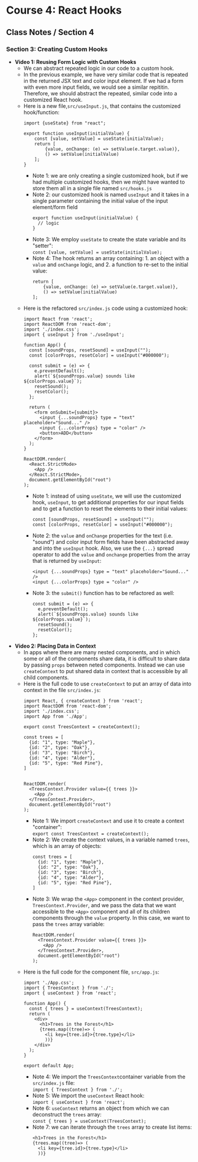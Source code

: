 # Course 4: React Hooks
## Class Notes / Section 4

### Section 3: Creating Custom Hooks
- __Video 1: Reusing Form Logic with Custom Hooks__
  - We can abstract repeated logic in our code to a custom hook.
  - In the previous example, we have very similar code that is repeated in the returned JSX text and color input element. If we had a form with even more input fields, we would see a similar repititin. Therefore, we should abstract the repeated, similar code into a customized React hook.
  - Here is a new file,`src/useInput.js`, that contains the customized hook/function:
    ```
    import {useState} from "react";

    export function useInput(initialValue) {
        const [value, setValue] = useState(initialValue);
        return [
            {value, onChange: (e) => setValue(e.target.value)},
            () => setValue(initialValue)
        ];
    }
    ```
    - Note 1: we are only creating a single customized hook, but if we had multiple customized hooks, then we might have wanted to store them all in a single file named `src/hooks.js`
    - Note 2: our customized hook is named `useInput` and it takes in a single parameter containing the initial value of the input element/form field
      ```
      export function useInput(initialValue) {
        // logic
      }
      ```
    - Note 3: We employ `useState` to create the state variable and its "setter":   
      `const [value, setValue] = useState(initialValue);`
    - Note 4: The hook returns an array containing: 1. an object with a `value` and `onChange` logic, and 2. a function to re-set to the initial value:
      ```
      return [
          {value, onChange: (e) => setValue(e.target.value)},
          () => setValue(initialValue)
      ];
      ```
  - Here is the refactored `src/index.js` code using a customized hook:
    ```
    import React from 'react';
    import ReactDOM from 'react-dom';
    import './index.css';
    import { useInput } from './useInput';

    function App() {
      const [soundProps, resetSound] = useInput("");
      const [colorProps, resetColor] = useInput("#000000");

      const submit = (e) => {
        e.preventDefault();
        alert(`${soundProps.value} sounds like ${colorProps.value}`);
        resetSound();
        resetColor();
      };

      return (
        <form onSubmit={submit}>
          <input {...soundProps} type = "text" placeholder="Sound..." />
          <input {...colorProps} type = "color" />
          <button>ADD</button>
        </form>
      );
    }

    ReactDOM.render(
      <React.StrictMode>
        <App />
      </React.StrictMode>,
      document.getElementById("root")
    );
    ```
    - Note 1: instead of using `useState`, we will use the customized hook, `useInput`, to get additional properties for our input fields and to get a function to reset the elements to their initial values:
      ```
      const [soundProps, resetSound] = useInput("");
      const [colorProps, resetColor] = useInput("#000000");
      ```
    - Note 2: the `value` and `onChange` properties for the text (i.e. "sound") and color input form fields have been abstracted away and into the `useInput` hook. Also, we use the `{...}` spread operator to add the `value` and `onchange` properties from the array that is returned by `useInput`:
      ```
      <input {...soundProps} type = "text" placeholder="Sound..." />
      <input {...colorProps} type = "color" />
      ```
    - Note 3: the `submit()` function has to be refactored as well:
      ```
      const submit = (e) => {
        e.preventDefault();
        alert(`${soundProps.value} sounds like ${colorProps.value}`);
        resetSound();
        resetColor();
      };
      ```
- __Video 2: Placing Data in Context__
  - In apps where there are many nested components, and in which some or all of the components share data, it is difficult to share data by passing `props` between neted components. Instead we can use `createContext` to put shared data in context that is accessible by all child components.
  - Here is the full code to use `createContext` to put an array of data into context in the file `src/index.js`:
    ```
    import React, { createContext } from 'react';
    import ReactDOM from 'react-dom';
    import './index.css';
    import App from './App';

    export const TreesContext = createContext();

    const trees = [
      {id: "1", type: "Maple"},
      {id: "2", type: "Oak"},
      {id: "3", type: "Birch"},
      {id: "4", type: "Alder"},
      {id: "5", type: "Red Pine"},
    ]


    ReactDOM.render(
      <TreesContext.Provider value={{ trees }}>
        <App />
      </TreesContext.Provider>,
      document.getElementById("root")
    );
    ```
    - Note 1: We import `createContext` and use it to create a context "container":   
      `export const TreesContext = createContext();`
    - Note 2: We create the context values, in a variable named `trees`, which is an array of objects:
      ```
      const trees = [
        {id: "1", type: "Maple"},
        {id: "2", type: "Oak"},
        {id: "3", type: "Birch"},
        {id: "4", type: "Alder"},
        {id: "5", type: "Red Pine"},
      ]
      ```
    - Note 3: We wrap the `<App>` component in the context provider, `TreesContext.Provider`, and we pass the data that we want accessible to the `<App>` component and all of its children components through the `value` property. In this case, we want to pass the `trees` array variable:
      ```
      ReactDOM.render(
        <TreesContext.Provider value={{ trees }}>
          <App />
        </TreesContext.Provider>,
        document.getElementById("root")
      );
      ```
  - Here is the full code for the component file, `src/app.js`:
    ```
    import './App.css';
    import { TreesContext } from './';
    import { useContext } from 'react';

    function App() {
      const { trees } = useContext(TreesContext);
      return (
        <div>
          <h1>Trees in the Forest</h1>
          {trees.map((tree)=> (
            <li key={tree.id}>{tree.type}</li>
            ))}
        </div>
      );
    }

    export default App;
    ```
    - Note 4: We import the `TreesContext`container variable from the `src/index.js` file:    
      `import { TreesContext } from './';`
    - Note 5: We import the `useContext` React hook:    
      `import { useContext } from 'react';`
    - Note 6: `useContext` returns an object from which we can deconstruct the `trees` array:   
      `const { trees } = useContext(TreesContext);`
    - Note 7: we can iterate through the `trees` array to create list items:
      ```
      <h1>Trees in the Forest</h1>
      {trees.map((tree)=> (
        <li key={tree.id}>{tree.type}</li>
        ))}
      ```
